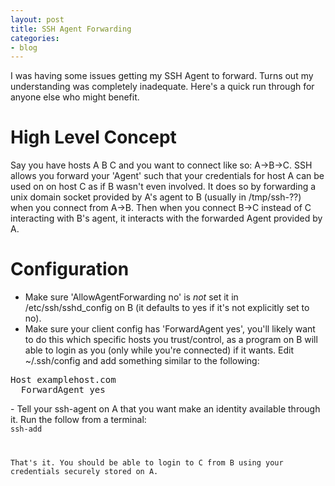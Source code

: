 ```yaml
---
layout: post
title: SSH Agent Forwarding
categories:
- blog
---
```


I was having some issues getting my SSH Agent to forward. Turns out my understanding was completely inadequate. Here's a quick run through for anyone else who might benefit.

# High Level Concept

Say you have hosts A B C and you want to connect like so: A->B->C. SSH allows you forward your 'Agent' such that your credentials for host A can be used on on host C as if B wasn't even involved. It does so by forwarding a unix domain socket provided by A's agent to B (usually in /tmp/ssh-??) when you connect from A->B. Then when you connect B->C instead of C interacting with B's agent, it interacts with the forwarded Agent provided by A. 

# Configuration

   - Make sure 'AllowAgentForwarding no' is *not* set it in /etc/ssh/sshd_config on B (it defaults to yes if it's not explicitly set to no).
   - Make sure your client config has 'ForwardAgent yes', you'll likely want to do this which specific hosts you trust/control, as a program on B will able to login as you (only while you're connected) if it wants. Edit ~/.ssh/config and add something similar to the following:
<pre>
Host examplehost.com
  ForwardAgent yes
</pre>
<p></p>
   - Tell your ssh-agent on A that you want make an identity available through it. Run the follow from a terminal:
<code>
ssh-add
</pre>
<p></p>
That's it. You should be able to login to C from B using your credentials securely stored on A. 


